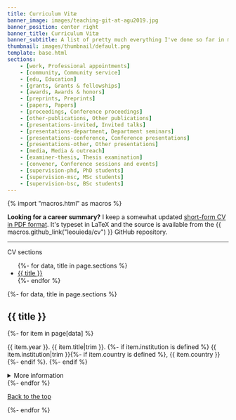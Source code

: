 ```yaml
---
title: Curriculum Vitæ
banner_image: images/teaching-git-at-agu2019.jpg
banner_position: center right
banner_title: Curriculum Vitæ
banner_subtitle: A list of pretty much everything I've done so far in my career
thumbnail: images/thumbnail/default.png
template: base.html
sections:
    - [work, Professional appointments]
    - [community, Community service]
    - [edu, Education]
    - [grants, Grants & fellowships]
    - [awards, Awards & honors]
    - [preprints, Preprints]
    - [papers, Papers]
    - [proceedings, Conference proceedings]
    - [other-publications, Other publications]
    - [presentations-invited, Invited talks]
    - [presentations-department, Department seminars]
    - [presentations-conference, Conference presentations]
    - [presentations-other, Other presentations]
    - [media, Media & outreach]
    - [examiner-thesis, Thesis examination]
    - [convener, Conference sessions and events]
    - [supervision-phd, PhD students]
    - [supervision-msc, MSc students]
    - [supervision-bsc, BSc students]
---
```


{% import "macros.html" as macros %}

<div class="callout">

**Looking for a career summary?**
I keep a somewhat updated
<a href="https://github.com/leouieda/cv/raw/pdf/leonardo_uieda_cv_summary.pdf" target="_blank" type="application/pdf" rel="external noopener noreferrer">short-form CV in PDF format</a>.
It's typeset in LaTeX and the source is available from the
{{ macros.github_link("leouieda/cv") }} GitHub repository.

</div>

<hr>
<p id="navigation">
  <i class="fas fa-list" aria-hidden="true"></i>
  CV sections
</p>
<nav aria-label="Page">
  <ul role="list" class="list-inline">
  {%- for data, title in page.sections %}
    <li><a href="#{{ data }}">{{ title }}</a></li>
  {%- endfor %}
  </ul>
</nav>

{%- for data, title in page.sections %}
  <h2 id="{{ data }}">{{ title }}</h2>
  {%- for item in page[data] %}
    <div>
      <p>
        <span class="text-muted font-small">{{ item.year }}.</span>
        {{ item.title|trim }}.
        {%- if item.institution is defined %}
          <span class="text-muted">
          {{ item.institution|trim }}{%- if item.country is defined %}, {{ item.country }}{%- endif %}.
          </span>
        {%- endif %}
      </p>
    <details>
      <summary>More information</summary>
      <div class="details-body flow flow-small">
        {%- if item.authors is defined %}
          <p><strong>Authors:</strong> {{ macros.author_list(item.authors, config) }}</p>
        {%- endif %}
        {%- if item.doi is defined %}
          <p><strong>DOI:</strong> {{ macros.doi_link(item.doi) }}</p>
        {%- endif %}
        {%- if item.preprint is defined %}
          <p><strong>Preprint DOI (open access):</strong> {{ macros.doi_link(item.preprint) }}</p>
        {%- endif %}
        {%- if item.github is defined %}
          <p><strong>GitHub:</strong> {{ macros.github_link(item.github) }}</p>
        {%- endif %}
        {%- if item.recording is defined %}
          <p><strong>Recording:</strong> {{ macros.youtube_link(item.recording) }}</p>
        {%- endif %}
        {%- if item.data is defined %}
          <p><strong>Data and code archive DOI:</strong> {{ macros.doi_link(item.data) }}</p>
        {%- endif %}
        {%- if item.pdf is defined %}
          <p><strong>PDF download:</strong> <a href="{{ item.pdf }}" target="_blank">{{ item.pdf[7:] }}</a></p>
        {%- endif %}
        {%- if item.slides is defined %}
          <p><strong>Slides:</strong> <a href="{{ item.slides }}" target="_blank">{{ item.slides }}</a></p>
        {%- endif %}
        {%- if item.poster is defined %}
          <p><strong>Poster:</strong> <a href="{{ item.poster }}" target="_blank">{{ item.poster }}</a></p>
        {%- endif %}
        {%- if item.department is defined %}
          <p><strong>Department:</strong> {{ item.department }}</p>
        {%- endif %}
        {%- if item.thesis is defined %}
          <p><strong>Thesis:</strong> {{ item.thesis }}</p>
        {%- endif %}
        {%- if item.funder is defined %}
          <p><strong>Funding agency:</strong> {{ item.funder }}</p>
        {%- endif %}
        {%- if item.committee is defined %}
          <p><strong>Committee:</strong> {{ item.committee }}</p>
        {%- endif %}
        {%- if item.advisor is defined %}
          <p><strong>Advisor:</strong> {{ item.advisor }}</p>
        {%- endif %}
        {%- if item.coadvisor is defined %}
          <p><strong>Co-advisor(s):</strong> {{ item.coadvisor }}</p>
        {%- endif %}
        {%- if item.award is defined %}
          <p><strong>Award:</strong> <a href="{{ item.award_link }}" target="_blank">{{ item.award }}</a></p>
        {%- endif %}
        {%- if item.award_amount is defined %}
          <p><strong>Amount:</strong> {{ item.award_amount }}</p>
        {%- endif %}
        {%- if item.journal is defined %}
          <p><strong>Journal:</strong> {{ item.journal }}</p>
        {%- endif %}
        {%- if item.conference is defined %}
          <p><strong>Conference:</strong> {{ item.conference }}</p>
        {%- endif %}
        {%- if item.about is defined %}
          <p><strong>About:</strong> {{ item.about }}</p>
        {%- endif %}
        {%- if item.roles is defined %}
          <p><strong>Roles:</strong>
          <ul>
          {%- for role in item.roles %}
            <li>{{ role.date }}: {{ role.title }}</li>
          {%- endfor %}
          </ul>
        {%- endif %}
        {%- if item.citation is defined %}
          <p><strong>Citation:</strong> {{ item.citation}}</p>
        {%- endif %}
        {%- if item.poster_img is defined %}
          <img src="{{ item.poster_img }}" alt="Screenshot of the poster">
        {%- endif %}
        {%- if item.abstract is defined %}
          <p><strong>Abstract:</strong> {{ item.abstract }}</p>
        {%- endif %}
      </div>
    </details>
  </div>
  {%- endfor %}
  <p class="">
    <a href="#navigation">
      <i class="far fa-arrow-alt-circle-up" aria-hidden="true"></i>
      Back to the top
    </a>
  </p>
{%- endfor %}
